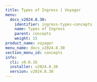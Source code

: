 ```yaml
---
title: Types of Ingress | Voyager
menu:
  docs_v2024.8.30:
    identifier: ingress-types-concepts
    name: Types of Ingress
    parent: concepts
    weight: 15
product_name: voyager
menu_name: docs_v2024.8.30
section_menu_id: concepts
info:
  cli: v0.0.16
  installer: v2024.8.30
  version: v2024.8.30
---
```


